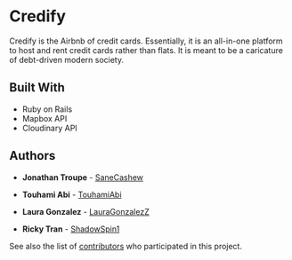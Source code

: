 Credify
=======

Credify is the Airbnb of credit cards. Essentially, it is an all-in-one platform to host and rent credit cards rather than flats. It is meant to be a caricature of debt-driven modern society.

## Built With

  - Ruby on Rails
  - Mapbox API
  - Cloudinary API

## Authors

  - **Jonathan Troupe** -
    [SaneCashew](https://github.com/SaneCashew)
    
  - **Touhami Abi** -
    [TouhamiAbi](https://github.com/touhamiabi)
  
  - **Laura Gonzalez** -
    [LauraGonzalezZ](https://github.com/laura-gonzalez-z)
    
  - **Ricky Tran** -
    [ShadowSpin1](https://github.com/shadowSpin1)

See also the list of [contributors](https://github.com/ShadowSpin1/credify/graphs/contributors) who participated in this project.


